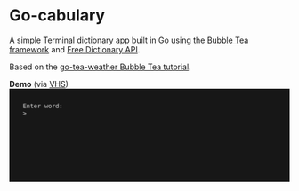 # Go-cabulary

A simple Terminal dictionary app built in Go using the [Bubble Tea framework](https://github.com/charmbracelet/bubbletea)
and [Free Dictionary API](https://dictionaryapi.dev/).

Based on the [go-tea-weather Bubble Tea tutorial](https://github.com/nicolasparada/go-tea-weather).

**Demo** (via [VHS](https://github.com/charmbracelet/VHS))
![demo-gif](./demo.gif)
